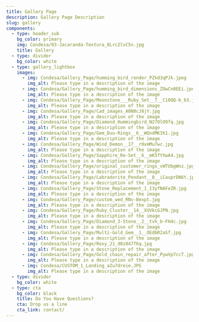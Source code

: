 ```yaml
---
title: Gallery Page
description: Gallery Page Description
slug: gallery
components:
  - type: header_sub
    bg_color: primary
    img: Condesa/03-Jacaranda-Textura_8Lrc2lvC5n.jpg
    title: Gallery
  - type: divider
    bg_color: white
  - type: gallery_lightbox
    images:
      - img: Condesa/Gallery_Page/humming_bird_render_PZkd3qPJk.jpeg
        img_alt: Please type in a description of the image
      - img: Condesa/Gallery_Page/humming_bird_dimensions_ZOwCn0EEi.jpeg
        img_alt: Please type in a description of the image
      - img: Condesa/Gallery_Page/Moonstone___Ruby_Set__7__C18QQ-b_b3.jpg
        img_alt: Please type in a description of the image
      - img: Condesa/Gallery_Page/Cad_images_A0N0cJ8jY.jpg
        img_alt: Please type in a description of the image
      - img: Condesa/Gallery_Page/Diamond_Hummingbird_N27OlO9fq.jpg
        img_alt: Please type in a description of the image
      - img: Condesa/Gallery_Page/Gem_Duo-Rings__6__WQndMKIK1.jpg
        img_alt: Please type in a description of the image
      - img: Condesa/Gallery_Page/Wind_Demon__17__r0xmMu7wc.jpg
        img_alt: Please type in a description of the image
      - img: Condesa/Gallery_Page/Sapphire_Re-Set__6__mK5fYXwA4.jpg
        img_alt: Please type in a description of the image
      - img: Condesa/Gallery_Page/original_customer_rings_vWTUbgWnz.jpg
        img_alt: Please type in a description of the image
      - img: Condesa/Gallery_Page/Labradorite_Pendant__8__iCauprDN6t.jpg
        img_alt: Please type in a description of the image
      - img: Condesa/Gallery_Page/Stone_Replacement_1_I3yfNAFeZR.jpg
        img_alt: Please type in a description of the image
      - img: Condesa/Gallery_Page/custom_wed_RNv-Bexpt.jpg
        img_alt: Please type in a description of the image
      - img: Condesa/Gallery_Page/Ruby_Cluster__14__XUVkcGJPN.jpg
        img_alt: Please type in a description of the image
      - img: Condesa/Gallery_Page/Diamond_3-Stone__2__tvh_b-FH4c.jpg
        img_alt: Please type in a description of the image
      - img: Condesa/Gallery_Page/Multi-Gold_Gem__1__OEdbR2aSf.jpg
        img_alt: Please type in a description of the image
      - img: Condesa/Gallery_Page/Roxy_21_d8z847f6q.jpg
        img_alt: Please type in a description of the image
      - img: Condesa/Gallery_Page/Gold_chain_repair_after_PywVp7ccT.jpg
        img_alt: Please type in a description of the image
      - img: Condesa/CUSTOM_1_Landing_aZu7dreie.JPG
        img_alt: Please type in a description of the image
  - type: divider
    bg_color: white
  - type: cta
    bg_color: black
    title: Do You Have Questions?
    cta: Drop us a line
    cta_link: contact/
---
```

